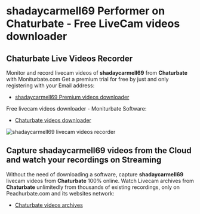 # shadaycarmell69 Performer on Chaturbate - Free LiveCam videos downloader

## Chaturbate Live Videos Recorder

Monitor and record livecam videos of **shadaycarmell69** from **Chaturbate** with Moniturbate.com
Get a premium trial for free by just and only registering with your Email address:
* [shadaycarmell69 Premium videos downloader](https://moniturbate.com/request-demo-licence-key.html)

Free livecam videos downloader - Moniturbate Software:
* [Chaturbate videos downloader](https://moniturbate.com/moniturbate-download-software.html)

![shadaycarmell69 livecam videos recorder](https://peachurnet.com/templates/moniturbate-software.png)


## Capture shadaycarmell69 videos from the Cloud and watch your recordings on Streaming

Without the need of downloading a software, capture **shadaycarmell69** livecam videos from **Chaturbate** 100% online.
Watch Livecam archives from **Chaturbate** unlimitedly from thousands of existing recordings, only on Peachurbate.com and its websites network:
* [Chaturbate videos archives](https://peachurnet.com/)